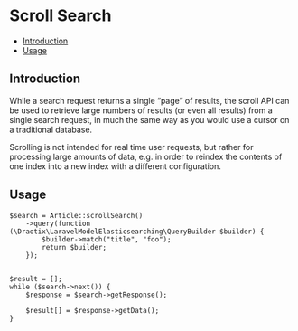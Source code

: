 # Scroll Search

- [Introduction](#introduction)
- [Usage](#usage)

<a name="introduction"></a>
## Introduction

While a search request returns a single “page” of results, the scroll API can be used to retrieve large numbers of results (or even all results) from a single search request, in much the same way as you would use a cursor on a traditional database.

Scrolling is not intended for real time user requests, but rather for processing large amounts of data, e.g. in order to reindex the contents of one index into a new index with a different configuration.


<a name="usage"></a>
## Usage

    $search = Article::scrollSearch()
        ->query(function (\Draotix\LaravelModelElasticsearching\QueryBuilder $builder) {
            $builder->match("title", "foo");
            return $builder;
        });
    
        
    $result = [];
    while ($search->next()) {
        $response = $search->getResponse();

        $result[] = $response->getData();    
    }